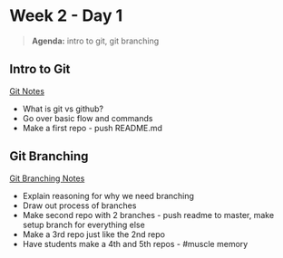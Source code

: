 # Week 2 - Day 1

> **Agenda:** intro to git, git branching

## Intro to Git
[Git Notes](https://github.com/nss-nightclass-projects/Night-Class-Resources/blob/master/book-1-foundations/chapters/git-and-github.md)
* What is git vs github?
* Go over basic flow and commands
* Make a first repo - push README.md

## Git Branching
[Git Branching Notes](https://github.com/nss-nightclass-projects/Night-Class-Resources/blob/master/book-1-foundations/chapters/git-branching.md)
* Explain reasoning for why we need branching
* Draw out process of branches
* Make second repo with 2 branches - push readme to master, make setup branch for everything else
* Make a 3rd repo just like the 2nd repo
* Have students make a 4th and 5th repos - #muscle memory
